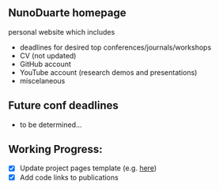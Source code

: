 ## NunoDuarte homepage
personal website which includes
- deadlines for desired top conferences/journals/workshops
- CV (not updated)
- GitHub account 
- YouTube account (research demos and presentations)
- miscelaneous

## Future conf deadlines
- to be determined...

## Working Progress:
- [x] Update project pages template (e.g. [here](https://github.com/nerfies/nerfies.github.io/tree/main)) 
- [x] Add code links to publications

